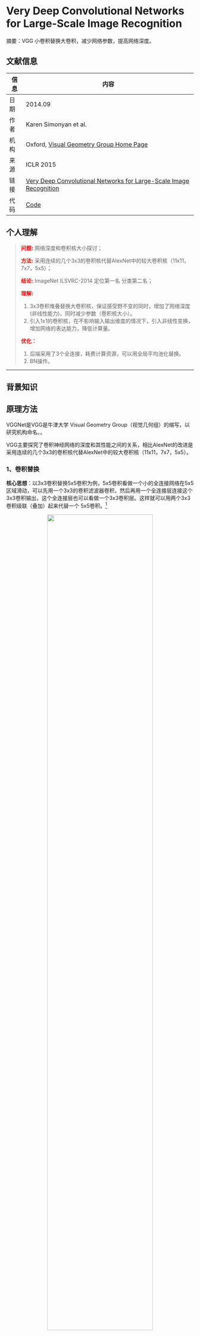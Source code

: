 # Very Deep Convolutional Networks for Large-Scale Image Recognition

摘要：VGG 小卷积替换大卷积，减少网络参数，提高网络深度。
<!--more-->

## 文献信息

| 信息 | 内容                                                         |
| ---- | ------------------------------------------------------------ |
| 日期 | 2014.09                                                      |
| 作者 | Karen Simonyan et al.                                        |
| 机构 | Oxford, [Visual Geometry Group Home Page](http://www.robots.ox.ac.uk/~vgg/research/very_deep/) |
| 来源 | ICLR 2015                                                    |
| 链接 | [Very Deep Convolutional Networks for Large-Scale Image Recognition](https://arxiv.org/abs/1409.1556) |
| 代码 | [Code]()                                                     |

## 个人理解
><strong style="color:red;">问题:</strong> 网络深度和卷积核大小探讨；
>
><strong style="color:red;">方法:</strong> 采用连续的几个3x3的卷积核代替AlexNet中的较大卷积核（11x11，7x7，5x5）；
>
><strong style="color:red;">结论:</strong> ImageNet ILSVRC-2014 定位第一名 分类第二名；
>
><strong style="color:red;">理解:</strong> 
>
>1. 3x3卷积堆叠替换大卷积核，保证感受野不变的同时，增加了网络深度(非线性能力)，同时减少参数（卷积核大小）。
>2. 引入1x1的卷积核，在不影响输入输出维度的情况下，引入非线性变换，增加网络的表达能力，降低计算量。
>
><strong style="color:red;">优化：</strong> 
>
>1. 后端采用了3个全连接，耗费计算资源，可以用全局平均池化替换。
>2. BN操作。
---

## 背景知识

## 原理方法

VGGNet是VGG是牛津大学 Visual Geometry Group（视觉几何组）的缩写，以研究机构命名。。

VGG主要探究了卷积神经网络的深度和其性能之间的关系，相比AlexNet的改进是采用连续的几个3x3的卷积核代替AlexNet中的较大卷积核（11x11，7x7，5x5）。

### 1、卷积替换

**核心思想**：以3x3卷积替换5x5卷积为例，5x5卷积看做一个小的全连接网络在5x5区域滑动，可以先用一个3x3的卷积滤波器卷积，然后再用一个全连接层连接这个3x3卷积输出，这个全连接层也可以看做一个3x3卷积层。这样就可以用两个3x3卷积级联（叠加）起来代替一个 5x5卷积。[^01]

<div align=center>
    <img src=https://cloud-resources-data.oss-cn-chengdu.aliyuncs.com//images/20220706213815.png width=75% />
</div>



### 2、VGG网络结构

网络参数：**VGG-16的16指的是conv+fc的总层数是16，是不包括max pool的层数**。

![image-20220426103251065](C:/Users/ly/AppData/Roaming/Typora/typora-user-images/image-20220426103251065.png)

### 3、预训练

为了解决初始化（权重初始化）等问题，VGG采用的是一种预训练方式，先训练浅层的的简单网络 VGG11，再复用 VGG11 的权重来初始化 VGG13，如此反复训练并初始化VGG19，能够使训练时收敛的速度更快。

## 训练测试

1. 训练设置：批量大小设为 256，动量为 0.9。训练通过权重衰减（L2 惩罚乘子设定为 5×10^−4）进行正则化，前两个全连接层采取 dropout 正则化（dropout 比率设定为 0.5）。学习率初始设定为 10−2，然后当验证集准确率停止改善时，学习率以 10 倍的比率进行减小。学习率总共降低 3 次，学习在 37 万次迭代后停止（74 个 epochs）。
2. 数据增强：裁剪图像、随机水平翻转和随机RGB颜色偏移。
3. 训练时，先训练级别简单（层数较浅）的VGGNet的A级网络，然后使用A网络的权重来初始化后面的复杂模型，加快训练的收敛速度。
4. 采用Multi-Scale的方法来训练和预测。可以增加训练的数据量，防止模型过拟合，提升预测准确率。

## 参考文献
[^01]:[Amusi-一文读懂VGG网络-知乎](https://zhuanlan.zhihu.com/p/41423739)


